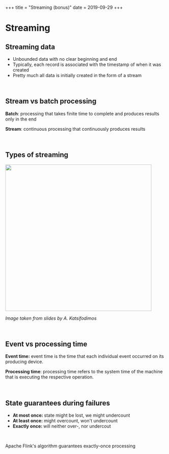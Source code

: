 +++
title = "Streaming (bonus)"
date = 2019-09-29
+++
<h1 id="streaming"><span style="background-color: rgba(0, 0, 0, 0);">Streaming</span></h1><h2 id="streaming-data"><strong style="background-color: rgba(0, 0, 0, 0);">Streaming data</strong></h2><ul><li><span style="background-color: rgba(0, 0, 0, 0);">Unbounded data with no clear beginning and end</span></li><li><span style="background-color: rgba(0, 0, 0, 0);">Typically, each record is associated with the timestamp of when it was created</span></li><li><span style="background-color: rgba(0, 0, 0, 0);">Pretty much all data is initially created in the form of a stream</span></li></ul><p><br></p><h2 id="stream-vs-batch-processing"><strong style="background-color: rgba(0, 0, 0, 0);">Stream vs batch processing</strong></h2><p><strong style="background-color: rgba(0, 0, 0, 0);">Batch</strong><span style="background-color: rgba(0, 0, 0, 0);">: processing that takes finite time to complete and produces results only in the end</span></p><p><strong style="background-color: rgba(0, 0, 0, 0);">Stream</strong><span style="background-color: rgba(0, 0, 0, 0);">: continuous processing that continuously produces results</span></p><p><br></p><h2 id="types-of-streaming"><span style="background-color: rgba(0, 0, 0, 0);">Types of streaming</span></h2><p><span style="background-color: rgba(0, 0, 0, 0);"><img src="https://i.imgur.com/mmaR84R.png" width="459"></span></p><p><em style="background-color: rgba(0, 0, 0, 0);">Image taken from slides by </em><em>A. Katsifodimos</em></p><p><br></p><h2 id="event-vs-processing-time"><span style="background-color: rgba(0, 0, 0, 0);">Event vs processing time</span></h2><p><strong style="background-color: rgba(0, 0, 0, 0);">Event time:</strong><span style="background-color: rgba(0, 0, 0, 0);">&nbsp;event time is the time that each individual event occurred on its producing device.</span></p><p><strong style="background-color: rgba(0, 0, 0, 0);">Processing time</strong><span style="background-color: rgba(0, 0, 0, 0);">: processing time refers to the system time of the machine that is executing the respective operation.</span></p><p><br></p><h2 id="state-guarantees-during-failures"><span style="background-color: rgba(0, 0, 0, 0);">State guarantees during failures</span></h2><ul><li><strong style="background-color: rgba(0, 0, 0, 0);">At most once: </strong><span style="background-color: rgba(0, 0, 0, 0);">state might be lost, we might undercount</span></li><li><strong style="background-color: rgba(0, 0, 0, 0);">At least once: </strong><span style="background-color: rgba(0, 0, 0, 0);">might overcount, won't undercount</span></li><li><strong style="background-color: rgba(0, 0, 0, 0);">Exactly once: </strong><span style="background-color: rgba(0, 0, 0, 0);">will neither over-, nor undercout</span></li></ul><p><br></p><p><span style="background-color: rgba(0, 0, 0, 0);">Apache Flink's algorithm guarantees exactly-once processing</span></p>
